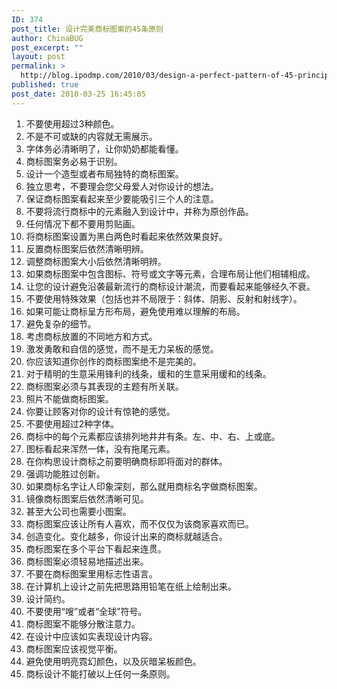 ```yaml
---
ID: 374
post_title: 设计完美商标图案的45条原则
author: ChinaBUG
post_excerpt: ""
layout: post
permalink: >
  http://blog.ipodmp.com/2010/03/design-a-perfect-pattern-of-45-principles-of-trademark.html
published: true
post_date: 2010-03-25 16:45:05
---
```

<ol>
	<li>不要使用超过3种颜色。</li>
	<li>不是不可或缺的内容就无需展示。</li>
	<li>字体务必清晰明了，让你奶奶都能看懂。</li>
	<li>商标图案务必易于识别。</li>
	<li>设计一个造型或者布局独特的商标图案。</li>
	<li>独立思考，不要理会您父母爱人对你设计的想法。</li>
	<li>保证商标图案看起来至少要能吸引三个人的注意。</li>
	<li>不要将流行商标中的元素融入到设计中，并称为原创作品。</li>
	<li>任何情况下都不要用剪贴画。</li>
	<li>将商标图案设置为黑白两色时看起来依然效果良好。</li>
	<li>反置商标图案后依然清晰明辨。</li>
	<li>调整商标图案大小后依然清晰明辨。</li>
	<li>如果商标图案中包含图标、符号或文字等元素，合理布局让他们相辅相成。</li>
	<li>让您的设计避免沿袭最新流行的商标设计潮流，而要看起来能够经久不衰。</li>
	<li>不要使用特殊效果（包括也并不局限于：斜体、阴影、反射和射线字）。</li>
	<li>如果可能让商标呈方形布局，避免使用难以理解的布局。</li>
	<li>避免复杂的细节。</li>
	<li>考虑商标放置的不同地方和方式。</li>
	<li>激发勇敢和自信的感觉，而不是无力呆板的感觉。</li>
	<li>你应该知道你创作的商标图案绝不是完美的。</li>
	<li>对于精明的生意采用锋利的线条，缓和的生意采用缓和的线条。</li>
	<li>商标图案必须与其表现的主题有所关联。</li>
	<li>照片不能做商标图案。</li>
	<li>你要让顾客对你的设计有惊艳的感觉。</li>
	<li>不要使用超过2种字体。</li>
	<li>商标中的每个元素都应该排列地井井有条。左、中、右、上或底。</li>
	<li>图标看起来浑然一体，没有拖尾元素。</li>
	<li>在你构思设计商标之前要明确商标即将面对的群体。</li>
	<li>强调功能胜过创新。</li>
	<li>如果商标名字让人印象深刻，那么就用商标名字做商标图案。</li>
	<li>镜像商标图案后依然清晰可见。</li>
	<li>甚至大公司也需要小图案。</li>
	<li>商标图案应该让所有人喜欢，而不仅仅为该商家喜欢而已。</li>
	<li>创造变化。变化越多，你设计出来的商标就越适合。</li>
	<li>商标图案在多个平台下看起来连贯。</li>
	<li>商标图案必须轻易地描述出来。</li>
	<li>不要在商标图案里用标志性语言。</li>
	<li>在计算机上设计之前先把思路用铅笔在纸上绘制出来。</li>
	<li>设计简约。</li>
	<li>不要使用“嗖”或者“全球”符号。</li>
	<li>商标图案不能够分散注意力。</li>
	<li>在设计中应该如实表现设计内容。</li>
	<li>商标图案应该视觉平衡。</li>
	<li>避免使用明亮霓幻颜色，以及灰暗呆板颜色。</li>
	<li>商标设计不能打破以上任何一条原则。</li>
</ol>